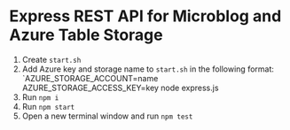 # Express REST API for Microblog and Azure Table Storage

1. Create `start.sh`
1. Add Azure key and storage name to `start.sh` in the following format: `AZURE_STORAGE_ACCOUNT=name AZURE_STORAGE_ACCESS_KEY=key node express.js
1. Run `npm i`
1. Run `npm start`
1. Open a new terminal window and run `npm test`